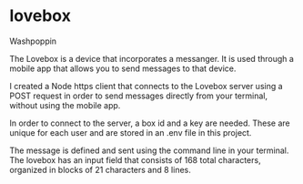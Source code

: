 # lovebox
Washpoppin

The Lovebox is a device that incorporates a messanger. It is used through a mobile app that allows you to send messages to that device.

I created a Node https client that connects to the Lovebox server using a POST request in order to send messages directly from your terminal, without using the mobile app. 

In order to connect to the server, a box id and a key are needed. These are unique for each user and are stored in an .env file in this project.

The message is defined and sent using the command line in your terminal. The lovebox has an input field that consists of 168 total characters, organized in blocks of 21 characters and 8 lines.
